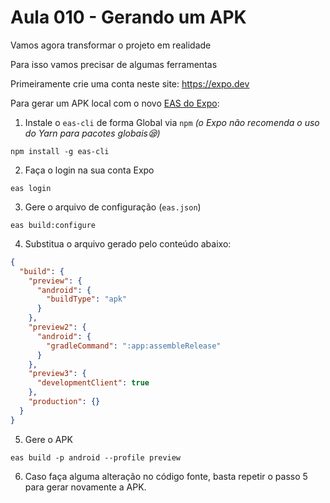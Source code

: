 # Aula 010 - Gerando um APK

Vamos agora transformar o projeto em realidade

Para isso vamos precisar de algumas ferramentas

Primeiramente crie uma conta neste site: https://expo.dev

Para gerar um APK local com o novo [EAS do Expo](https://docs.expo.dev/build/setup/):

1. Instale o `eas-cli` de forma Global via `npm`
*(o Expo não recomenda o uso do Yarn para pacotes globais😪)*
```
npm install -g eas-cli
```
2. Faça o login na sua conta Expo
```
eas login
```
3. Gere o arquivo de configuração (`eas.json`)
```
eas build:configure
```
4. Substitua o arquivo gerado pelo conteúdo abaixo:
```json
{
  "build": {
    "preview": {
      "android": {
        "buildType": "apk"
      }
    },
    "preview2": {
      "android": {
        "gradleCommand": ":app:assembleRelease"
      }
    },
    "preview3": {
      "developmentClient": true
    },
    "production": {}
  }
}
```
5. Gere o APK
```
eas build -p android --profile preview
```
6. Caso faça alguma alteração no código fonte, basta repetir o passo 5 para gerar novamente a APK.

